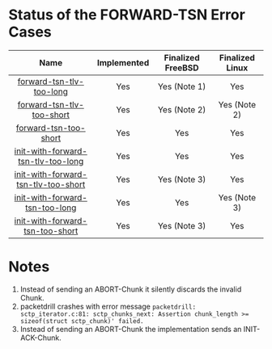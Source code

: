 # Status of the FORWARD-TSN Error Cases

| Name                                                                           | Implemented | Finalized FreeBSD | Finalized Linux |
|:------------------------------------------------------------------------------:|:-----------:|:-----------------:|:---------------:|
| [forward-tsn-tlv-too-long](forward-tsn-tlv-too-long.pkt)                       | Yes         | Yes (Note 1)      | Yes             |
| [forward-tsn-tlv-too-short](forward-tsn-tlv-too-short.pkt)                     | Yes         | Yes (Note 2)      | Yes (Note 2)    |
| [forward-tsn-too-short](forward-tsn-too-short.pkt)                             | Yes         | Yes               | Yes             |
| [init-with-forward-tsn-tlv-too-long](init-with-forward-tsn-tlv-too-long.pkt)   | Yes         | Yes               | Yes             |
| [init-with-forward-tsn-tlv-too-short](init-with-forward-tsn-tlv-too-short.pkt) | Yes         | Yes (Note 3)      | Yes             |
| [init-with-forward-tsn-too-long](init-with-forward-tsn-too-long.pkt)           | Yes         | Yes               | Yes (Note 3)    |
| [init-with-forward-tsn-too-short](init-with-forward-tsn-too-short.pkt)         | Yes         | Yes (Note 3)      | Yes             |

# Notes
1. Instead of sending an ABORT-Chunk it silently discards the invalid Chunk.
2. packetdrill crashes with error message `packetdrill: sctp_iterator.c:81: sctp_chunks_next: Assertion chunk_length >= sizeof(struct sctp_chunk)' failed.`
3. Instead of sending an ABORT-Chunk the implementation sends an INIT-ACK-Chunk.

